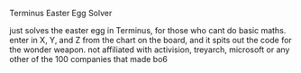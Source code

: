 Terminus Easter Egg Solver

just solves the easter egg in Terminus, for those who cant do basic maths. 
enter in X, Y, and Z from the chart on the board, and it spits out the code for the wonder weapon. 
not affiliated with activision, treyarch, microsoft or any other of the 100 companies that made bo6
